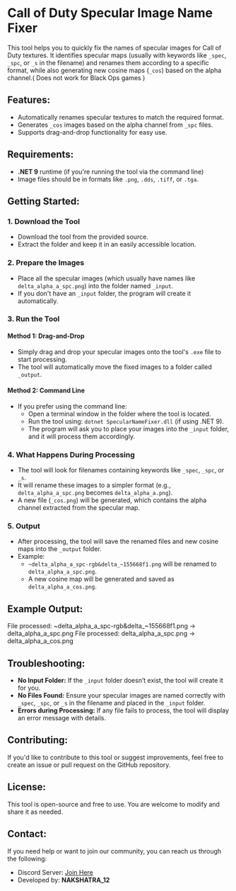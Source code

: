 # Call of Duty Specular Image Name Fixer

This tool helps you to quickly fix the names of specular images for Call of Duty textures. It identifies specular maps (usually with keywords like `_spec`, `_spc`, or `_s` in the filename) and renames them according to a specific format, while also generating new cosine maps (`_cos`) based on the alpha channel.( Does not work for Black Ops games )

## Features:
- Automatically renames specular textures to match the required format.
- Generates `_cos` images based on the alpha channel from `_spc` files.
- Supports drag-and-drop functionality for easy use.

## Requirements:
- **.NET 9** runtime (if you're running the tool via the command line)
- Image files should be in formats like `.png`, `.dds`, `.tiff`, or `.tga`.

## Getting Started:

### 1. Download the Tool
- Download the tool from the provided source.
- Extract the folder and keep it in an easily accessible location.

### 2. Prepare the Images
- Place all the specular images (which usually have names like `delta_alpha_a_spc.png`) into the folder named `_input`.
- If you don't have an `_input` folder, the program will create it automatically.

### 3. Run the Tool
#### Method 1: Drag-and-Drop
- Simply drag and drop your specular images onto the tool's `.exe` file to start processing.
- The tool will automatically move the fixed images to a folder called `_output`.

#### Method 2: Command Line
- If you prefer using the command line:
  - Open a terminal window in the folder where the tool is located.
  - Run the tool using: `dotnet SpecularNameFixer.dll` (if using .NET 9).
  - The program will ask you to place your images into the `_input` folder, and it will process them accordingly.

### 4. What Happens During Processing
- The tool will look for filenames containing keywords like `_spec`, `_spc`, or `_s`.
- It will rename these images to a simpler format (e.g., `delta_alpha_a_spc.png` becomes `delta_alpha_a.png`).
- A new file (`_cos.png`) will be generated, which contains the alpha channel extracted from the specular map.

### 5. Output
- After processing, the tool will save the renamed files and new cosine maps into the `_output` folder.
- Example:
  - `~delta_alpha_a_spc-rgb&delta_~155668f1.png` will be renamed to `delta_alpha_a_spc.png`.
  - A new cosine map will be generated and saved as `delta_alpha_a_cos.png`.

## Example Output:
File processed: ~delta_alpha_a_spc-rgb&delta_~155668f1.png -> delta_alpha_a_spc.png 
File processed: delta_alpha_a_spc.png -> delta_alpha_a_cos.png

## Troubleshooting:
- **No Input Folder:** If the `_input` folder doesn’t exist, the tool will create it for you.
- **No Files Found:** Ensure your specular images are named correctly with `_spec`, `_spc`, or `_s` in the filename and placed in the `_input` folder.
- **Errors during Processing:** If any file fails to process, the tool will display an error message with details.

## Contributing:
If you'd like to contribute to this tool or suggest improvements, feel free to create an issue or pull request on the GitHub repository.

## License:
This tool is open-source and free to use. You are welcome to modify and share it as needed.

## Contact:
If you need help or want to join our community, you can reach us through the following:
- Discord Server: [Join Here](https://discord.gg/GNMSApYh9y)
- Developed by: **NAKSHATRA_12**
